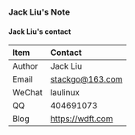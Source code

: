 
### Jack Liu's Note

#### Jack Liu's contact

| Item  | Contact |
| :------ | :---------- |
| Author | Jack Liu |
| Email | stackgo@163.com |
| WeChat | laulinux |
| QQ | 404691073 |
| Blog | https://wdft.com |